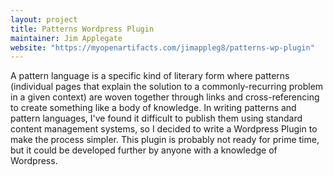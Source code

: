 ```yaml
---
layout: project
title: Patterns Wordpress Plugin
maintainer: Jim Applegate
website: "https://myopenartifacts.com/jimappleg8/patterns-wp-plugin"
---
```


A pattern language is a specific kind of literary form where patterns (individual pages that explain the solution to a commonly-recurring problem in a given context) are woven together through links and cross-referencing to create something like a body of knowledge. In writing patterns and pattern languages, I've found it difficult to publish them using standard content management systems, so I decided to write a Wordpress Plugin to make the process simpler. This plugin is probably not ready for prime time, but it could be developed further by anyone with a knowledge of Wordpress.